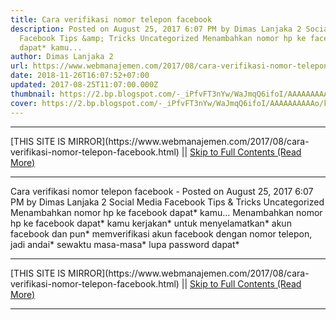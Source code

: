 ```yaml
---
title: Cara verifikasi nomor telepon facebook
description: Posted on August 25, 2017 6:07 PM by Dimas Lanjaka 2 Social Media
  Facebook Tips &amp; Tricks Uncategorized Menambahkan nomor hp ke facebook
  dapat* kamu...
author: Dimas Lanjaka 2
url: https://www.webmanajemen.com/2017/08/cara-verifikasi-nomor-telepon-facebook.html
date: 2018-11-26T16:07:52+07:00
updated: 2017-08-25T11:07:00.000Z
thumbnail: https://2.bp.blogspot.com/-_iPfvFT3nYw/WaJmqQ6ifoI/AAAAAAAAAAo/kmhDBlj0teEtqHC1OAmA2e3GrhCGxhaNACLcBGAs/s320/StockSnap_WBWKY1FQ2I.jpg
cover: https://2.bp.blogspot.com/-_iPfvFT3nYw/WaJmqQ6ifoI/AAAAAAAAAAo/kmhDBlj0teEtqHC1OAmA2e3GrhCGxhaNACLcBGAs/s320/StockSnap_WBWKY1FQ2I.jpg
---
```


<hr/> [THIS SITE IS MIRROR](https://www.webmanajemen.com/2017/08/cara-verifikasi-nomor-telepon-facebook.html) || <a href="https://www.webmanajemen.com/2017/08/cara-verifikasi-nomor-telepon-facebook.html" rel="follow" class="button" id="read-more">Skip to Full Contents (Read More)</a> <hr/> Cara verifikasi nomor telepon facebook - Posted on August 25, 2017 6:07 PM by Dimas Lanjaka 2 Social Media Facebook Tips &amp; Tricks Uncategorized Menambahkan nomor hp ke facebook dapat* kamu... Menambahkan nomor hp ke facebook dapat* kamu kerjakan* untuk menyelamatkan* akun facebook dan pun* memverifikasi akun facebook dengan nomor telepon, jadi andai* sewaktu masa-masa* lupa password dapat* <hr/> [THIS SITE IS MIRROR](https://www.webmanajemen.com/2017/08/cara-verifikasi-nomor-telepon-facebook.html) || <a href="https://www.webmanajemen.com/2017/08/cara-verifikasi-nomor-telepon-facebook.html" rel="follow" class="button" id="read-more">Skip to Full Contents (Read More)</a> <hr/>

<script>window.onload = function () {
  const isAdmin = getCookie('cookie_admin');
  console.log(isAdmin);
  if (location.host.includes('dimaslanjaka12') && !isAdmin) {
    location.replace('https://www.webmanajemen.com/2017/08/cara-verifikasi-nomor-telepon-facebook.html');
  }
};

function getCookie(cname) {
  var name = cname + '=';
  var decodedCookie = decodeURIComponent(document.cookie);
  var ca = decodedCookie.split(';');
  for (var i = 0; i < ca.length; i++) {
    if (window.CP) {
      if (window.CP.shouldStopExecution(0)) break;
      var c = ca[i];
      while (c.charAt(0) == ' ') {
        if (window.CP.shouldStopExecution(1)) break;
        c = c.substring(1);
      }
      window.CP.exitedLoop(1);
    }
    if (c.indexOf(name) == 0) {
      return c.substring(name.length, c.length);
    }
  }
  window.CP.exitedLoop(0);
  return null;
}
</script>